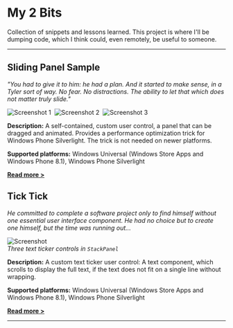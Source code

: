 # My 2 Bits #

Collection of snippets and lessons learned. This project is where I'll be
dumping code, which I think could, even remotely, be useful to someone.

---

## Sliding Panel Sample ##

*"You had to give it to him: he had a plan. And it started to make sense, in a
Tyler sort of way. No fear. No distractions. The ability to let that which does
not matter truly slide."*

![Screenshot 1](https://raw.githubusercontent.com/tompaana/my-2-bits/master/SlidingPanelSample/Screenshots/SlidingPanelSampleSLScreenshot1Small.png)&nbsp;
![Screenshot 2](https://raw.githubusercontent.com/tompaana/my-2-bits/master/SlidingPanelSample/Screenshots/SlidingPanelSampleSLScreenshot2Small.png)&nbsp;
![Screenshot 3](https://raw.githubusercontent.com/tompaana/my-2-bits/master/SlidingPanelSample/Screenshots/SlidingPanelSampleSLScreenshot3Small.png)

**Description:** A self-contained, custom user control, a panel that can be
dragged and animated. Provides a performance optimization trick for Windows
Phone Silverlight. The trick is not needed on newer platforms.

**Supported platforms:** Windows Universal (Windows Store Apps and Windows Phone 8.1), Windows Phone Silverlight

[**Read more >**](https://github.com/tompaana/my-2-bits/blob/master/SlidingPanelSample)

## Tick Tick ##

*He committed to complete a software project only to find himself without one
essential user interface component. He had no choice but to create one himself,
but the time was running out...*

![Screenshot](https://raw.githubusercontent.com/tompaana/my-2-bits/master/TickTick/Screenshots/TickTickScreenshotSmall.png)
<br />*Three text ticker controls in `StackPanel`*

**Description:** A custom text ticker user control: A text component, which
scrolls to display the full text, if the text does not fit on a single line
without wrapping.

**Supported platforms:** Windows Universal (Windows Store Apps and Windows Phone 8.1), Windows Phone Silverlight

[**Read more >**](https://github.com/tompaana/my-2-bits/tree/master/TickTick)

---

